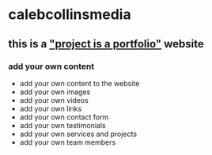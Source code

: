 # calebcollinsmedia


## this is a ["project is a portfolio"](https://www.freecodecamp.org/news/project-is-a-portfolio-what-it-means-and-how-to-make-it-work-for-you-c1a8e5f2c7a2/) website




### add your own content
- add your own content to the website
- add your own images
- add your own videos
- add your own links
- add your own contact form
- add your own testimonials
- add your own services and projects
- add your own team members